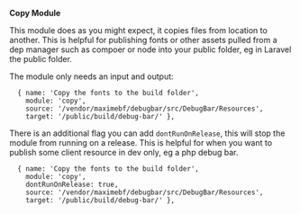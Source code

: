 **Copy Module**

This module does as you might expect, it copies files from location to another. This is helpful for publishing fonts or other assets pulled from a dep manager such as compoer or node into your public folder, eg in Laravel the public folder.

The module only needs an input and output:

```
  { name: 'Copy the fonts to the build folder',
    module: 'copy',
    source: '/vendor/maximebf/debugbar/src/DebugBar/Resources',
    target: '/public/build/debug-bar/' },
```

There is an additional flag you can add `dontRunOnRelease`, this will stop the module from running on a release.
This is helpful for when you want to publish some client resource in dev only, eg a php debug bar.

```
  { name: 'Copy the fonts to the build folder',
    module: 'copy',
    dontRunOnRelease: true,
    source: '/vendor/maximebf/debugbar/src/DebugBar/Resources',
    target: '/public/build/debug-bar/' },
```